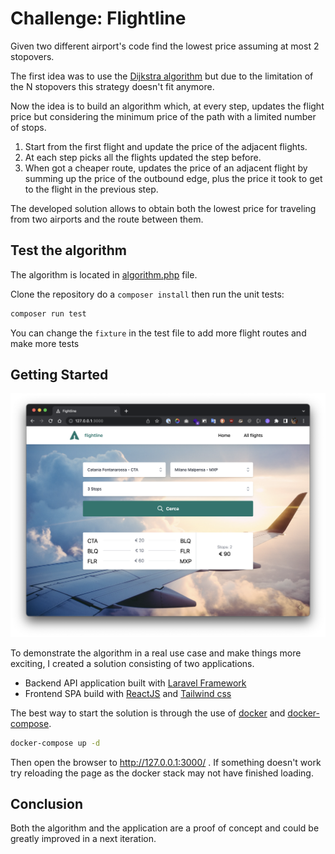 # Challenge: Flightline

Given two different airport's code find the lowest price assuming at most 2 stopovers.

The first idea was to use the [Dijkstra algorithm](https://en.wikipedia.org/wiki/Dijkstra%27s_algorithm) but due to the limitation of the N stopovers this strategy doesn't fit anymore.

Now the idea is to build an algorithm which, at every step, updates the flight price but considering the minimum price of the path with a limited number of stops.

1. Start from the first flight and update the price of the adjacent flights.
2. At each step picks all the flights updated the step before.
3. When got a cheaper route, updates the price of an adjacent flight by summing up the price of the outbound edge, plus the price it took to get to the flight in the previous step.

The developed solution allows to obtain both the lowest price for traveling from two airports and the route between them.

## Test the algorithm

The algorithm is located in [algorithm.php](algorithm.php) file.

Clone the repository do a `composer install` then run the unit tests:

```bash
composer run test
```

You can change the `fixture` in the test file to add more flight routes and make more tests

## Getting Started

![screenshot](demo-screen.png)

To demonstrate the algorithm in a real use case and make things more exciting, I created a solution consisting of two applications.

* Backend API application built with [Laravel Framework](https://laravel.com/)
* Frontend SPA build with [ReactJS](https://reactjs.org/) and [Tailwind css](https://tailwindcss.com/)

The best way to start the solution is through the use of [docker](https://www.docker.com/) and [docker-compose](https://docs.docker.com/compose/).

```bash
docker-compose up -d
```

Then open the browser to http://127.0.0.1:3000/ . If something doesn't work try reloading the page as the docker stack may not have finished loading.

## Conclusion

Both the algorithm and the application are a proof of concept and could be greatly improved in a next iteration.